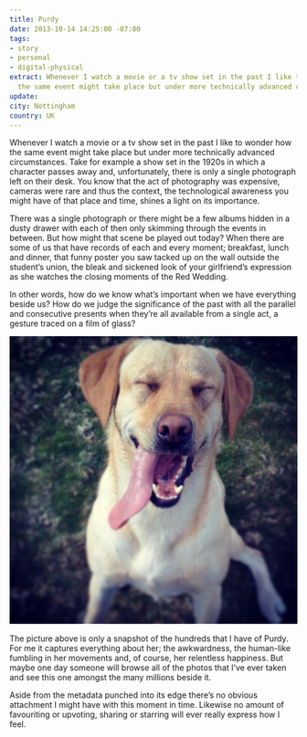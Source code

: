 ```yaml
---
title: Purdy
date: 2013-10-14 14:25:00 -07:00
tags:
- story
- personal
- digital-physical
extract: Whenever I watch a movie or a tv show set in the past I like to wonder how
  the same event might take place but under more technically advanced circumstances.
update: 
city: Nottingham
country: UK
---
```


Whenever I watch a movie or a tv show set in the past I like to wonder how the same event might take place but under more technically advanced circumstances. Take for example a show set in the 1920s in which a character passes away and, unfortunately, there is only a single photograph left on their desk. You know that the act of photography was expensive, cameras were rare and thus the context, the technological awareness you might have of that place and time, shines a light on its importance.

There was a single photograph or there might be a few albums hidden in a dusty drawer with each of then only skimming through the events in between. But how might that scene be played out today? When there are some of us that have records of each and every moment; breakfast, lunch and dinner, that funny poster you saw tacked up on the wall outside the student’s union, the bleak and sickened look of your girlfriend’s expression as she watches the closing moments of the Red Wedding.

In other words, how do we know what’s important when we have everything beside us? How do we judge the significance of the past with all the parallel and consecutive presents when they’re all available from a single act, a gesture traced on a film of glass?

![purdy](/uploads/purdy.jpg)

The picture above is only a snapshot of the hundreds that I have of Purdy. For me it captures everything about her; the awkwardness, the human-like fumbling in her movements and, of course, her relentless happiness. But maybe one day someone will browse all of the photos that I’ve ever taken and see this one amongst the many millions beside it.

Aside from the metadata punched into its edge there’s no obvious attachment I might have with this moment in time. Likewise no amount of favouriting or upvoting, sharing or starring will ever really express how I feel.

